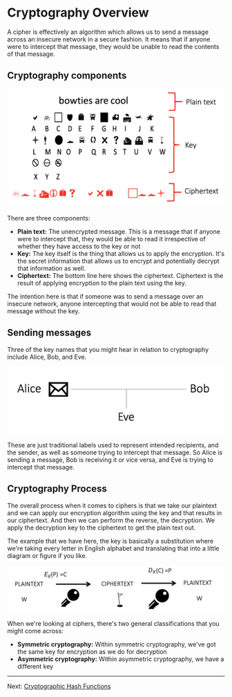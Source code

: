 # Cryptography Overview

A cipher is effectively an algorithm which allows us to send a message across an insecure network in a secure fashion. It means that if anyone were to intercept that message, they would be unable to read the contents of that message.

## Cryptography components

![Cryptography components](./images/Cryptography_components.png)

There are three components:

* **Plain text:** The unencrypted message. This is a message that if anyone were to intercept that, they would be able to read it irrespective of whether they have access to the key or not
* **Key:** The key itself is the thing that allows us to apply the encryption. It's the
secret information that allows us to encrypt and potentially decrypt that information as well.
* **Ciphertext:** The bottom line here shows the ciphertext. Ciphertext is the result of applying encryption to the plain text using the key.

The intention here is that if someone was to send a message over an insecure network, anyone intercepting that would not be able to read that message without the key.

## Sending messages

Three of the key names that you might hear in relation to cryptography include Alice, Bob, and Eve. 

![Sending messages](./images/Alice_Bob_Eve.png)

These are just traditional labels used to represent intended recipients, and the sender, as well as someone trying to intercept that message. So Alice is sending a message, Bob is receiving it or vice versa, and Eve is trying to intercept that message.

## Cryptography Process

The overall process when it comes to ciphers is that we take our plaintext and we can apply our encryption algorithm using the key and that results in our ciphertext. And then we can perform the reverse, the decryption. We apply the decryption key to the ciphertext to get the plain text out.

The example that we have here, the key is basically a substitution where we're taking every letter in English alphabet and translating that into a little diagram or figure if you like. 

![Cryptography process](./images/Cryptography_process.png)

When we're looking at ciphers, there's two general classifications that you might come across:

* **Symmetric cryptography:** Within symmetric cryptography, we've got the same key for encryption as we do for decryption
* **Asymmetric cryptography:** Within asymmetric cryptography, we have a different key

---

Next: [Cryptographic Hash Functions](Week_2/My_notes/Cryptographic_Hash_Functions.md)